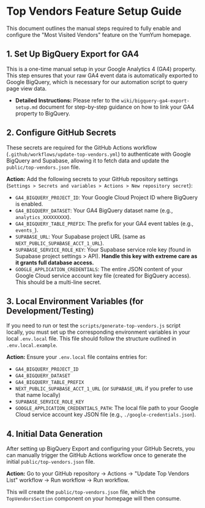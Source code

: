 # Top Vendors Feature Setup Guide

This document outlines the manual steps required to fully enable and configure the "Most Visited Vendors" feature on the YumYum homepage.

## 1. Set Up BigQuery Export for GA4

This is a one-time manual setup in your Google Analytics 4 (GA4) property. This step ensures that your raw GA4 event data is automatically exported to Google BigQuery, which is necessary for our automation script to query page view data.

- **Detailed Instructions:** Please refer to the `wiki/bigquery-ga4-export-setup.md` document for step-by-step guidance on how to link your GA4 property to BigQuery.

## 2. Configure GitHub Secrets

These secrets are required for the GitHub Actions workflow (`.github/workflows/update-top-vendors.yml`) to authenticate with Google BigQuery and Supabase, allowing it to fetch data and update the `public/top-vendors.json` file.

**Action:** Add the following secrets to your GitHub repository settings (`Settings > Secrets and variables > Actions > New repository secret`):

- `GA4_BIGQUERY_PROJECT_ID`: Your Google Cloud Project ID where BigQuery is enabled.
- `GA4_BIGQUERY_DATASET`: Your GA4 BigQuery dataset name (e.g., `analytics_XXXXXXXXX`).
- `GA4_BIGQUERY_TABLE_PREFIX`: The prefix for your GA4 event tables (e.g., `events_`).
- `SUPABASE_URL`: Your Supabase project URL (same as `NEXT_PUBLIC_SUPABASE_ACCT_1_URL`).
- `SUPABASE_SERVICE_ROLE_KEY`: Your Supabase service role key (found in Supabase project settings > API). **Handle this key with extreme care as it grants full database access.**
- `GOOGLE_APPLICATION_CREDENTIALS`: The entire JSON content of your Google Cloud service account key file (created for BigQuery access). This should be a multi-line secret.

## 3. Local Environment Variables (for Development/Testing)

If you need to run or test the `scripts/generate-top-vendors.js` script locally, you must set up the corresponding environment variables in your local `.env.local` file. This file should follow the structure outlined in `.env.local.example`.

**Action:** Ensure your `.env.local` file contains entries for:

- `GA4_BIGQUERY_PROJECT_ID`
- `GA4_BIGQUERY_DATASET`
- `GA4_BIGQUERY_TABLE_PREFIX`
- `NEXT_PUBLIC_SUPABASE_ACCT_1_URL` (or `SUPABASE_URL` if you prefer to use that name locally)
- `SUPABASE_SERVICE_ROLE_KEY`
- `GOOGLE_APPLICATION_CREDENTIALS_PATH`: The local file path to your Google Cloud service account key JSON file (e.g., `./google-credentials.json`).

## 4. Initial Data Generation

After setting up BigQuery Export and configuring your GitHub Secrets, you can manually trigger the GitHub Actions workflow once to generate the initial `public/top-vendors.json` file.

**Action:** Go to your GitHub repository -> Actions -> "Update Top Vendors List" workflow -> Run workflow -> Run workflow.

This will create the `public/top-vendors.json` file, which the `TopVendorsSection` component on your homepage will then consume.
